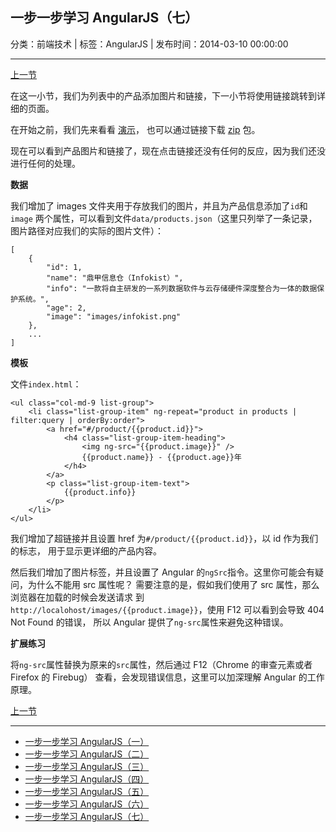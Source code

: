 ## 一步一步学习 AngularJS（七）

分类：前端技术 | 标签：AngularJS | 发布时间：2014-03-10 00:00:00

___

[上一节](/2014/02/23/angular_scutech_step5)

在这一小节，我们为列表中的产品添加图片和链接，下一小节将使用链接跳转到详细的页面。

在开始之前，我们先来看看 [演示](/demos/angular-scutech/step6)，
也可以通过链接下载 [zip](/demos/angular-scutech/step6.zip) 包。

现在可以看到产品图片和链接了，现在点击链接还没有任何的反应，因为我们还没进行任何的处理。

**数据**

我们增加了 images 文件夹用于存放我们的图片，并且为产品信息添加了```id```和```image```
两个属性，可以看到文件```data/products.json```（这里只列举了一条记录，
图片路径对应我们的实际的图片文件）：

```
[
    {
        "id": 1,
        "name": "鼎甲信息仓（Infokist）",
        "info": "一款将自主研发的一系列数据软件与云存储硬件深度整合为一体的数据保护系统。",
        "age": 2,
        "image": "images/infokist.png"
    },
    ...
]
```

**模板**

文件```index.html```：

```
<ul class="col-md-9 list-group">
    <li class="list-group-item" ng-repeat="product in products | filter:query | orderBy:order">
        <a href="#/product/{{product.id}}">
            <h4 class="list-group-item-heading">
                <img ng-src="{{product.image}}" />
                {{product.name}} - {{product.age}}年
            </h4>
        </a>
        <p class="list-group-item-text">
            {{product.info}}
        </p>
    </li>
</ul>
```

我们增加了超链接并且设置 href 为```#/product/{{product.id}}```，以 id 作为我们的标志，
用于显示更详细的产品内容。

然后我们增加了图片标签，并且设置了 Angular 的```ngSrc```指令。这里你可能会有疑问，为什么不能用 src 属性呢？
需要注意的是，假如我们使用了 src 属性，那么浏览器在加载的时候会发送请求
到```http://localohost/images/{{product.image}}```，使用 F12 可以看到会导致 404 Not Found 的错误，
所以 Angular 提供了```ng-src```属性来避免这种错误。

**扩展练习**

将```ng-src```属性替换为原来的```src```属性，然后通过 F12（Chrome 的审查元素或者 Firefox 的 Firebug）
查看，会发现错误信息，这里可以加深理解 Angular 的工作原理。

[上一节](/2014/02/23/angular_scutech_step5)

---

* [一步一步学习 AngularJS（一）](/2014/02/18/angular_scutech_step0)
* [一步一步学习 AngularJS（二）](/2014/02/19/angular_scutech_step1)
* [一步一步学习 AngularJS（三）](/2014/02/20/angular_scutech_step2)
* [一步一步学习 AngularJS（四）](/2014/02/21/angular_scutech_step3)
* [一步一步学习 AngularJS（五）](/2014/02/22/angular_scutech_step4)
* [一步一步学习 AngularJS（六）](/2014/02/23/angular_scutech_step5)
* [一步一步学习 AngularJS（七）](/2014/03/10/angular_scutech_step6)